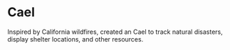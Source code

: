 # Cael
Inspired by California wildfires, created an Cael to track natural disasters, display shelter locations, and other resources.
